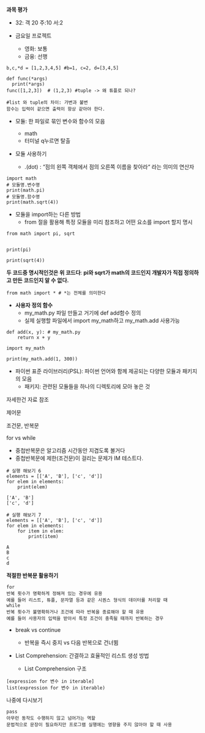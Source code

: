**과목 평가**
  - 32: 객 20 주:10 서:2

- 금요일 프로젝트
  - 영화: 보통
  - 금융: 선행 

```
b,c,*d = [1,2,3,4,5] #b=1, c=2, d=[3,4,5]

def func(*args)
  print(*args)
func([1,2,3])  # (1,2,3) #tuple -> 왜 튜플로 되나?

#list 와 tuple의 차이: 가변과 불변
함수는 입력이 같으면 출력이 항상 같아야 한다. 
```

- 모듈: 한 파일로 묶인 변수와 함수의 모음
  - math
  - 터미널 q누르면 탈출
 
- 모듈 사용하기
  - .(dot) : “점의 왼쪽 객체에서 점의 오른쪽 이름을 찾아라“ 라는 의미의 연산자
```
import math
# 모듈명.변수명
print(math.pi)
# 모듈명.함수명
print(math.sqrt(4))
```
- 모듈을 import하는 다른 방법
  - from 절을 활용해 특정 모듈을 미리 참조하고 어떤 요소를 import 할지 명시
```
from math import pi, sqrt


print(pi)

print(sqrt(4))
```
**두 코드중 명시적인것은 위 코드다**: **pi와 sqrt가 math의 코드인지 개발자가 직접 정의하고 만든 코드인지 알 수 없다.**
```
from math import * # *는 전체를 의미한다
```

- **사용자 정의 함수**
  - my_math.py 파일 만들고 거기에 def add함수 정의
  - 실제 실행할 파일에서 import my_math하고 my_math.add 사용가능
```
def add(x, y): # my_math.py
    return x + y
```
```
import my_math

print(my_math.add(1, 300))
```

- 파이썬 표준 라이브러리(PSL): 파이썬 언어와 함께 제공되는 다양한 모듈과 패키지의 모음
  - 패키지: 관련된 모듈들을 하나의 디렉토리에 모아 놓은 것

자세한건 자료 참조

제어문

조건문, 반복문

for vs while
- 중첩반복문은 알고리즘 시간동안 지겹도록 볼거다
- 중첩반복문에 제한(조건문)이 걸리는 문제가 IM 테스트다.

```
# 실행 해보기 6
elements = [['A', 'B'], ['c', 'd']]
for elem in elements:
    print(elem)

['A', 'B']
['c', 'd']
```
```
# 실행 해보기 7
elements = [['A', 'B'], ['c', 'd']]
for elem in elements:
    for item in elem:
        print(item)

A
B
c
d
```

**적절한 반복문 활용하기**
```
for
반복 횟수가 명확하게 정해져 있는 경우에 유용
예를 들어 리스트, 튜플, 문자열 등과 같은 시퀀스 형식의 데이터를 처리할 때
while
반복 횟수가 불명확하거나 조건에 따라 반복을 종료해야 할 때 유용
예를 들어 사용자의 입력을 받아서 특정 조건이 충족될 때까지 반복하는 경우
```

- break vs continue
  - 반복을 즉시 중지 vs 다음 반복으로 건너뜀

- List Comprehension: 간결하고 효율적인 리스트 생성 방법
  -  List Comprehension 구조
```
[expression for 변수 in iterable]
list(expression for 변수 in iterable)
```
나중에 다시보기

```
pass
아무런 동작도 수행하지 않고 넘어가는 역할
문법적으로 문장이 필요하지만 프로그램 실행에는 영향을 주지 않아야 할 때 사용
```

